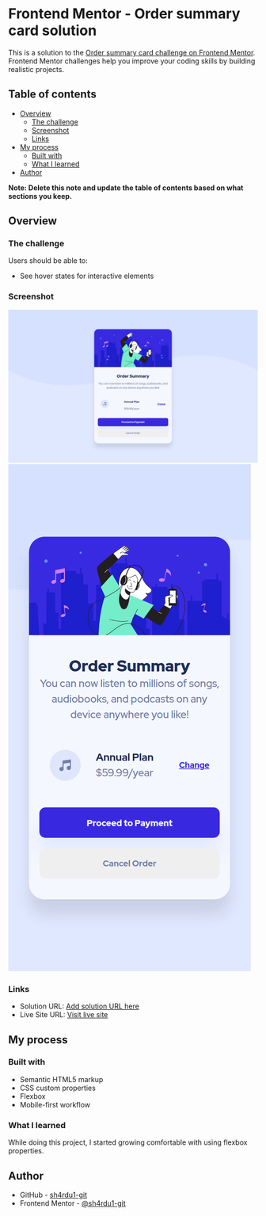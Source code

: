 # Frontend Mentor - Order summary card solution

This is a solution to the [Order summary card challenge on Frontend Mentor](https://www.frontendmentor.io/challenges/order-summary-component-QlPmajDUj). Frontend Mentor challenges help you improve your coding skills by building realistic projects. 

## Table of contents

- [Overview](#overview)
  - [The challenge](#the-challenge)
  - [Screenshot](#screenshot)
  - [Links](#links)
- [My process](#my-process)
  - [Built with](#built-with)
  - [What I learned](#what-i-learned)
- [Author](#author)

**Note: Delete this note and update the table of contents based on what sections you keep.**

## Overview

### The challenge

Users should be able to:

- See hover states for interactive elements

### Screenshot

![](./screenshots/desktop.png)
![](./screenshots/mobile.png)

### Links

- Solution URL: [Add solution URL here](https://your-solution-url.com)
- Live Site URL: [Visit live site](https://sh4rdu1-git.github.io/fm-order-summary-component/)

## My process

### Built with

- Semantic HTML5 markup
- CSS custom properties
- Flexbox
- Mobile-first workflow

### What I learned

While doing this project, I started growing comfortable with using flexbox properties.

## Author

- GitHub - [sh4rdu1-git](https://www.github.com/sh4rdu1-git)
- Frontend Mentor - [@sh4rdu1-git](https://www.frontendmentor.io/profile/sh4rdu1-git)
